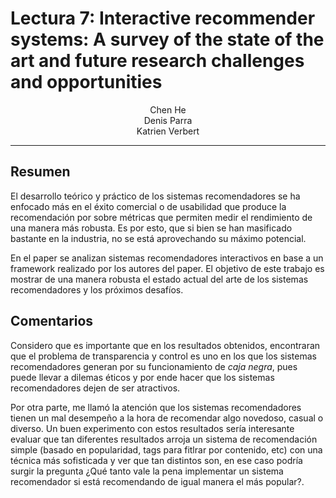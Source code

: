 # Lectura 7: Interactive recommender systems: A survey of the state of the art and future research challenges and opportunities

<center>Chen He</center>
<center>Denis Parra</center>
<center> Katrien Verbert</center>


-----
## Resumen

El desarrollo teórico y práctico de los sistemas recomendadores se ha enfocado más en el éxito comercial o de usabilidad que produce la recomendación por sobre métricas que permiten medir el rendimiento de una manera más robusta. Es por esto, que si bien se han masificado bastante en la industria, no se está aprovechando su máximo potencial.

En el paper se analizan sistemas recomendadores interactivos en base a un framework realizado por los autores del paper. El objetivo de este trabajo es mostrar de una manera robusta el estado actual del arte de los sistemas recomendadores y los próximos desafíos.


## Comentarios

Considero que es importante que en los resultados obtenidos, encontraran que el problema de transparencia y control es uno en los que los sistemas recomendadores generan por su funcionamiento de _caja negra_, pues puede llevar a dilemas éticos y por ende hacer que los sistemas recomendadores dejen de ser atractivos.

Por otra parte, me llamó la atención que los sistemas recomendadores tienen un mal desempeño a la hora de recomendar algo novedoso, casual o diverso. Un buen experimento con estos resultados sería interesante evaluar que tan diferentes resultados arroja un sistema de recomendación simple (basado en popularidad, tags para fitlrar por contenido, etc) con una técnica más sofisticada y ver que tan distintos son, en ese caso podría surgir la pregunta ¿Qué tanto vale la pena implementar un sistema recomendador si está recomendando de igual manera el más popular?.